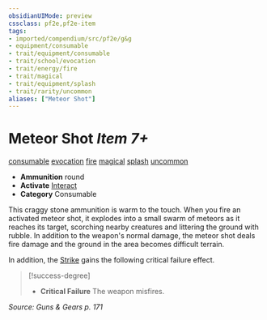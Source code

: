 ```yaml
---
obsidianUIMode: preview
cssclass: pf2e,pf2e-item
tags:
- imported/compendium/src/pf2e/g&g
- equipment/consumable
- trait/equipment/consumable
- trait/school/evocation
- trait/energy/fire
- trait/magical
- trait/equipment/splash
- trait/rarity/uncommon
aliases: ["Meteor Shot"]
---
```

# Meteor Shot *Item 7+*  
[consumable](consumable.md)  [evocation](evocation.md)  [fire](fire.md)  [magical](magical.md)  [splash](splash.md)  [uncommon](uncommon.md)  

- **Ammunition** round
- **Activate** [Interact](interact.md)
- **Category** Consumable

This craggy stone ammunition is warm to the touch. When you fire an activated meteor shot, it explodes into a small swarm of meteors as it reaches its target, scorching nearby creatures and littering the ground with rubble. In addition to the weapon's normal damage, the meteor shot deals fire damage and the ground in the area becomes difficult terrain.

In addition, the [Strike](strike.md) gains the following critical failure effect.

> [!success-degree] 
> - **Critical Failure** The weapon misfires.

*Source: Guns & Gears p. 171*